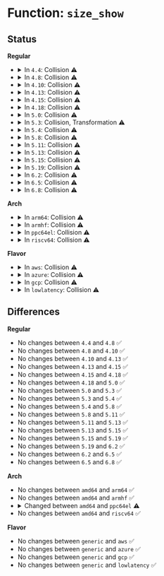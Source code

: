 # Function: <code>size_show</code>

## Status
<b>Regular</b>
<ul>
<li>
<details>
<summary>In <code>4.4</code>: Collision ⚠️</summary>

```c
ssize_t size_show(struct device *dev, struct device_attribute *attr, char *buf);
```

**Collision:** Static-Static Collision

**Inline:** No

**Transformation:** False

**Instances:**

```
In drivers/base/cacheinfo.c (ffffffff815520a0)
Location: drivers/base/cacheinfo.c:242
Inline: False
```
```
In drivers/nvdimm/region_devs.c (ffffffff8159a090)
Location: drivers/nvdimm/region_devs.c:137
Inline: False
```
```
In drivers/nvdimm/namespace_devs.c (ffffffff8159d770)
Location: drivers/nvdimm/namespace_devs.c:1016
Inline: False
```
```
In drivers/md/md.c (ffffffff8168c980)
Location: drivers/md/md.c:4162
Inline: False
```
**Symbols:**

```
ffffffff815520a0-ffffffff815520cc: size_show (STB_LOCAL)
ffffffff8159a090-ffffffff8159a103: size_show (STB_LOCAL)
ffffffff8159d770-ffffffff8159d79d: size_show (STB_LOCAL)
ffffffff8168c980-ffffffff8168c9a9: size_show (STB_LOCAL)
```
</details>
</li>
<li>
<details>
<summary>In <code>4.8</code>: Collision ⚠️</summary>

```c
ssize_t size_show(struct device *dev, struct device_attribute *attr, char *buf);
```

**Collision:** Static-Static Collision

**Inline:** No

**Transformation:** False

**Instances:**

```
In drivers/base/cacheinfo.c (ffffffff815a4040)
Location: drivers/base/cacheinfo.c:242
Inline: False
```
```
In drivers/nvdimm/region_devs.c (ffffffff815efcf0)
Location: drivers/nvdimm/region_devs.c:225
Inline: False
```
```
In drivers/nvdimm/namespace_devs.c (ffffffff815f3750)
Location: drivers/nvdimm/namespace_devs.c:1026
Inline: False
```
```
In drivers/nvdimm/btt_devs.c (ffffffff815f74d0)
Location: drivers/nvdimm/btt_devs.c:143
Inline: False
```
```
In drivers/nvdimm/pfn_devs.c (ffffffff815f7d40)
Location: drivers/nvdimm/pfn_devs.c:235
Inline: False
```
```
In drivers/md/md.c (ffffffff816ee040)
Location: drivers/md/md.c:4172
Inline: False
```
**Symbols:**

```
ffffffff815a4040-ffffffff815a406c: size_show (STB_LOCAL)
ffffffff815efcf0-ffffffff815efd63: size_show (STB_LOCAL)
ffffffff815f3750-ffffffff815f377d: size_show (STB_LOCAL)
ffffffff815f74d0-ffffffff815f753f: size_show (STB_LOCAL)
ffffffff815f7d40-ffffffff815f7dd3: size_show (STB_LOCAL)
ffffffff816ee040-ffffffff816ee069: size_show (STB_LOCAL)
```
</details>
</li>
<li>
<details>
<summary>In <code>4.10</code>: Collision ⚠️</summary>

```c
ssize_t size_show(struct device *dev, struct device_attribute *attr, char *buf);
```

**Collision:** Static-Static Collision

**Inline:** No

**Transformation:** False

**Instances:**

```
In drivers/base/cacheinfo.c (ffffffff815d26d0)
Location: drivers/base/cacheinfo.c:373
Inline: False
```
```
In drivers/nvdimm/region_devs.c (ffffffff8161ced0)
Location: drivers/nvdimm/region_devs.c:240
Inline: False
```
```
In drivers/nvdimm/namespace_devs.c (ffffffff81621020)
Location: drivers/nvdimm/namespace_devs.c:1129
Inline: False
```
```
In drivers/nvdimm/btt_devs.c (ffffffff81625740)
Location: drivers/nvdimm/btt_devs.c:143
Inline: False
```
```
In drivers/nvdimm/pfn_devs.c (ffffffff81625fb0)
Location: drivers/nvdimm/pfn_devs.c:235
Inline: False
```
```
In drivers/md/md.c (ffffffff8171f4e0)
Location: drivers/md/md.c:4206
Inline: False
```
**Symbols:**

```
ffffffff815d26d0-ffffffff815d26fc: size_show (STB_LOCAL)
ffffffff8161ced0-ffffffff8161cf43: size_show (STB_LOCAL)
ffffffff81621020-ffffffff8162104d: size_show (STB_LOCAL)
ffffffff81625740-ffffffff816257af: size_show (STB_LOCAL)
ffffffff81625fb0-ffffffff81626043: size_show (STB_LOCAL)
ffffffff8171f4e0-ffffffff8171f509: size_show (STB_LOCAL)
```
</details>
</li>
<li>
<details>
<summary>In <code>4.13</code>: Collision ⚠️</summary>

```c
ssize_t size_show(struct device *dev, struct device_attribute *attr, char *buf);
```

**Collision:** Static-Static Collision

**Inline:** No

**Transformation:** False

**Instances:**

```
In drivers/base/cacheinfo.c (ffffffff815e7260)
Location: drivers/base/cacheinfo.c:373
Inline: False
```
```
In drivers/nvdimm/region_devs.c (ffffffff81631120)
Location: drivers/nvdimm/region_devs.c:244
Inline: False
```
```
In drivers/nvdimm/namespace_devs.c (ffffffff81635a10)
Location: drivers/nvdimm/namespace_devs.c:1148
Inline: False
```
```
In drivers/nvdimm/btt_devs.c (ffffffff8163a7a0)
Location: drivers/nvdimm/btt_devs.c:143
Inline: False
```
```
In drivers/nvdimm/pfn_devs.c (ffffffff8163b170)
Location: drivers/nvdimm/pfn_devs.c:235
Inline: False
```
```
In drivers/md/md.c (ffffffff817373c0)
Location: drivers/md/md.c:4327
Inline: False
```
**Symbols:**

```
ffffffff815e7260-ffffffff815e728c: size_show (STB_LOCAL)
ffffffff81631120-ffffffff8163119d: size_show (STB_LOCAL)
ffffffff81635a10-ffffffff81635a3d: size_show (STB_LOCAL)
ffffffff8163a7a0-ffffffff8163a80f: size_show (STB_LOCAL)
ffffffff8163b170-ffffffff8163b203: size_show (STB_LOCAL)
ffffffff817373c0-ffffffff817373e9: size_show (STB_LOCAL)
```
</details>
</li>
<li>
<details>
<summary>In <code>4.15</code>: Collision ⚠️</summary>

```c
ssize_t size_show(struct device *dev, struct device_attribute *attr, char *buf);
```

**Collision:** Static-Static Collision

**Inline:** No

**Transformation:** False

**Instances:**

```
In drivers/base/cacheinfo.c (ffffffff8164e630)
Location: drivers/base/cacheinfo.c:386
Inline: False
```
```
In drivers/nvdimm/region_devs.c (ffffffff81699950)
Location: drivers/nvdimm/region_devs.c:244
Inline: False
```
```
In drivers/nvdimm/namespace_devs.c (ffffffff8169e3a0)
Location: drivers/nvdimm/namespace_devs.c:1148
Inline: False
```
```
In drivers/nvdimm/btt_devs.c (ffffffff816a33a0)
Location: drivers/nvdimm/btt_devs.c:143
Inline: False
```
```
In drivers/nvdimm/pfn_devs.c (ffffffff816a3df0)
Location: drivers/nvdimm/pfn_devs.c:239
Inline: False
```
```
In drivers/md/md.c (ffffffff817a9400)
Location: drivers/md/md.c:4384
Inline: False
```
**Symbols:**

```
ffffffff8164e630-ffffffff8164e65c: size_show (STB_LOCAL)
ffffffff81699950-ffffffff816999cd: size_show (STB_LOCAL)
ffffffff8169e3a0-ffffffff8169e3cd: size_show (STB_LOCAL)
ffffffff816a33a0-ffffffff816a340f: size_show (STB_LOCAL)
ffffffff816a3df0-ffffffff816a3e83: size_show (STB_LOCAL)
ffffffff817a9400-ffffffff817a9429: size_show (STB_LOCAL)
```
</details>
</li>
<li>
<details>
<summary>In <code>4.18</code>: Collision ⚠️</summary>

```c
ssize_t size_show(struct device *dev, struct device_attribute *attr, char *buf);
```

**Collision:** Static-Static Collision

**Inline:** No

**Transformation:** False

**Instances:**

```
In drivers/base/cacheinfo.c (ffffffff81689eb0)
Location: drivers/base/cacheinfo.c:376
Inline: False
```
```
In drivers/nvdimm/region_devs.c (ffffffff816d5be0)
Location: drivers/nvdimm/region_devs.c:252
Inline: False
```
```
In drivers/nvdimm/namespace_devs.c (ffffffff816da7e0)
Location: drivers/nvdimm/namespace_devs.c:1147
Inline: False
```
```
In drivers/nvdimm/btt_devs.c (ffffffff816df530)
Location: drivers/nvdimm/btt_devs.c:143
Inline: False
```
```
In drivers/nvdimm/pfn_devs.c (ffffffff816dff80)
Location: drivers/nvdimm/pfn_devs.c:239
Inline: False
```
```
In drivers/md/md.c (ffffffff817f0d50)
Location: drivers/md/md.c:4400
Inline: False
```
**Symbols:**

```
ffffffff81689eb0-ffffffff81689edc: size_show (STB_LOCAL)
ffffffff816d5be0-ffffffff816d5c5d: size_show (STB_LOCAL)
ffffffff816da7e0-ffffffff816da80d: size_show (STB_LOCAL)
ffffffff816df530-ffffffff816df59f: size_show (STB_LOCAL)
ffffffff816dff80-ffffffff816e0013: size_show (STB_LOCAL)
ffffffff817f0d50-ffffffff817f0d79: size_show (STB_LOCAL)
```
</details>
</li>
<li>
<details>
<summary>In <code>5.0</code>: Collision ⚠️</summary>

```c
ssize_t size_show(struct device *dev, struct device_attribute *attr, char *buf);
```

**Collision:** Static-Static Collision

**Inline:** No

**Transformation:** False

**Instances:**

```
In drivers/base/cacheinfo.c (ffffffff816a93b0)
Location: drivers/base/cacheinfo.c:370
Inline: False
```
```
In drivers/nvdimm/region_devs.c (ffffffff816f7900)
Location: drivers/nvdimm/region_devs.c:257
Inline: False
```
```
In drivers/nvdimm/namespace_devs.c (ffffffff816fc770)
Location: drivers/nvdimm/namespace_devs.c:1170
Inline: False
```
```
In drivers/nvdimm/btt_devs.c (ffffffff817018e0)
Location: drivers/nvdimm/btt_devs.c:143
Inline: False
```
```
In drivers/nvdimm/pfn_devs.c (ffffffff81702340)
Location: drivers/nvdimm/pfn_devs.c:239
Inline: False
```
```
In drivers/md/md.c (ffffffff8181cc50)
Location: drivers/md/md.c:4391
Inline: False
```
**Symbols:**

```
ffffffff816a93b0-ffffffff816a93dc: size_show (STB_LOCAL)
ffffffff816f7900-ffffffff816f797d: size_show (STB_LOCAL)
ffffffff816fc770-ffffffff816fc79d: size_show (STB_LOCAL)
ffffffff817018e0-ffffffff8170194f: size_show (STB_LOCAL)
ffffffff81702340-ffffffff817023d3: size_show (STB_LOCAL)
ffffffff8181cc50-ffffffff8181cc79: size_show (STB_LOCAL)
```
</details>
</li>
<li>
<details>
<summary>In <code>5.3</code>: Collision, Transformation ⚠️</summary>

```c
ssize_t size_show(struct device *dev, struct device_attribute *attr, char *buf);
```

**Collision:** Static-Static Collision

**Inline:** No

**Transformation:** True

**Instances:**

```
In drivers/base/cacheinfo.c (ffffffff816e2990)
Location: drivers/base/cacheinfo.c:375
Inline: False
```
```
In drivers/base/node.c (ffffffff816f6e60)
Location: drivers/base/node.c:232
Inline: False
```
```
In drivers/nvdimm/region_devs.c (0)
Location: drivers/nvdimm/region_devs.c:249
Inline: False
```
```
In drivers/nvdimm/namespace_devs.c (ffffffff81736820)
Location: drivers/nvdimm/namespace_devs.c:1162
Inline: False
```
```
In drivers/nvdimm/btt_devs.c (0)
Location: drivers/nvdimm/btt_devs.c:135
Inline: False
```
```
In drivers/nvdimm/pfn_devs.c (ffffffff8173c220)
Location: drivers/nvdimm/pfn_devs.c:231
Inline: False
```
```
In drivers/dax/bus.c (ffffffff8173fc30)
Location: drivers/dax/bus.c:272
Inline: False
```
```
In drivers/md/md.c (ffffffff8185ee70)
Location: drivers/md/md.c:4458
Inline: False
```
**Symbols:**

```
ffffffff816e2990-ffffffff816e29b9: size_show (STB_LOCAL)
ffffffff816f6e60-ffffffff816f6e86: size_show (STB_LOCAL)
ffffffff81731000-ffffffff81731072: size_show (STB_LOCAL)
ffffffff817329e8-ffffffff817329fa: size_show.cold (STB_LOCAL)
ffffffff81736820-ffffffff8173684f: size_show (STB_LOCAL)
ffffffff8173b790-ffffffff8173b7fc: size_show (STB_LOCAL)
ffffffff8173c0c9-ffffffff8173c0d3: size_show.cold (STB_LOCAL)
ffffffff8173c220-ffffffff8173c2b5: size_show (STB_LOCAL)
ffffffff8173fc30-ffffffff8173fc5f: size_show (STB_LOCAL)
ffffffff8185ee70-ffffffff8185ee99: size_show (STB_LOCAL)
```
</details>
</li>
<li>
<details>
<summary>In <code>5.4</code>: Collision ⚠️</summary>

```c
ssize_t size_show(struct device *dev, struct device_attribute *attr, char *buf);
```

**Collision:** Static-Static Collision

**Inline:** No

**Transformation:** False

**Instances:**

```
In drivers/base/cacheinfo.c (ffffffff81706b40)
Location: drivers/base/cacheinfo.c:375
Inline: False
```
```
In drivers/base/node.c (ffffffff8171b270)
Location: drivers/base/node.c:232
Inline: False
```
```
In drivers/nvdimm/region_devs.c (ffffffff81755100)
Location: drivers/nvdimm/region_devs.c:249
Inline: False
```
```
In drivers/nvdimm/namespace_devs.c (ffffffff8175a5b0)
Location: drivers/nvdimm/namespace_devs.c:1162
Inline: False
```
```
In drivers/nvdimm/btt_devs.c (ffffffff8175f460)
Location: drivers/nvdimm/btt_devs.c:135
Inline: False
```
```
In drivers/nvdimm/pfn_devs.c (ffffffff8175fed0)
Location: drivers/nvdimm/pfn_devs.c:234
Inline: False
```
```
In drivers/dax/bus.c (ffffffff81763e10)
Location: drivers/dax/bus.c:272
Inline: False
```
```
In drivers/md/md.c (ffffffff818909e0)
Location: drivers/md/md.c:4525
Inline: False
```
**Symbols:**

```
ffffffff81706b40-ffffffff81706b69: size_show (STB_LOCAL)
ffffffff8171b270-ffffffff8171b296: size_show (STB_LOCAL)
ffffffff81755100-ffffffff8175517b: size_show (STB_LOCAL)
ffffffff8175a5b0-ffffffff8175a5df: size_show (STB_LOCAL)
ffffffff8175f460-ffffffff8175f4cf: size_show (STB_LOCAL)
ffffffff8175fed0-ffffffff8175ff65: size_show (STB_LOCAL)
ffffffff81763e10-ffffffff81763e3f: size_show (STB_LOCAL)
ffffffff818909e0-ffffffff81890a09: size_show (STB_LOCAL)
```
</details>
</li>
<li>
<details>
<summary>In <code>5.8</code>: Collision ⚠️</summary>

```c
ssize_t size_show(struct device *dev, struct device_attribute *attr, char *buf);
```

**Collision:** Static-Static Collision

**Inline:** No

**Transformation:** False

**Instances:**

```
In drivers/base/cacheinfo.c (ffffffff817c1830)
Location: drivers/base/cacheinfo.c:375
Inline: False
```
```
In drivers/base/node.c (ffffffff817d7330)
Location: drivers/base/node.c:232
Inline: False
```
```
In drivers/nvdimm/region_devs.c (ffffffff81814f90)
Location: drivers/nvdimm/region_devs.c:232
Inline: False
```
```
In drivers/nvdimm/namespace_devs.c (ffffffff81819d20)
Location: drivers/nvdimm/namespace_devs.c:1142
Inline: False
```
```
In drivers/nvdimm/btt_devs.c (ffffffff8181f2a0)
Location: drivers/nvdimm/btt_devs.c:124
Inline: False
```
```
In drivers/nvdimm/pfn_devs.c (ffffffff8181f9d0)
Location: drivers/nvdimm/pfn_devs.c:223
Inline: False
```
```
In drivers/dax/bus.c (ffffffff81823c60)
Location: drivers/dax/bus.c:272
Inline: False
```
```
In drivers/md/md.c (ffffffff8195f890)
Location: drivers/md/md.c:4663
Inline: False
```
**Symbols:**

```
ffffffff817c1830-ffffffff817c1859: size_show (STB_LOCAL)
ffffffff817d7330-ffffffff817d7356: size_show (STB_LOCAL)
ffffffff81814f90-ffffffff81814ffd: size_show (STB_LOCAL)
ffffffff81819d20-ffffffff81819d6d: size_show (STB_LOCAL)
ffffffff8181f2a0-ffffffff8181f30c: size_show (STB_LOCAL)
ffffffff8181f9d0-ffffffff8181fa65: size_show (STB_LOCAL)
ffffffff81823c60-ffffffff81823c8f: size_show (STB_LOCAL)
ffffffff8195f890-ffffffff8195f8b9: size_show (STB_LOCAL)
```
</details>
</li>
<li>
<details>
<summary>In <code>5.11</code>: Collision ⚠️</summary>

```c
ssize_t size_show(struct device *dev, struct device_attribute *attr, char *buf);
```

**Collision:** Static-Static Collision

**Inline:** No

**Transformation:** False

**Instances:**

```
In drivers/base/cacheinfo.c (ffffffff817d6a70)
Location: drivers/base/cacheinfo.c:375
Inline: False
```
```
In drivers/base/node.c (ffffffff817ebcb0)
Location: drivers/base/node.c:238
Inline: False
```
```
In drivers/nvdimm/region_devs.c (ffffffff81824180)
Location: drivers/nvdimm/region_devs.c:232
Inline: False
```
```
In drivers/nvdimm/namespace_devs.c (ffffffff81828e40)
Location: drivers/nvdimm/namespace_devs.c:1142
Inline: False
```
```
In drivers/nvdimm/btt_devs.c (ffffffff8182e1e0)
Location: drivers/nvdimm/btt_devs.c:124
Inline: False
```
```
In drivers/nvdimm/pfn_devs.c (ffffffff8182e900)
Location: drivers/nvdimm/pfn_devs.c:223
Inline: False
```
```
In drivers/dax/bus.c (ffffffff81833fb0)
Location: drivers/dax/bus.c:845
Inline: False
```
```
In drivers/md/md.c (ffffffff81966160)
Location: drivers/md/md.c:4693
Inline: False
```
**Symbols:**

```
ffffffff817d6a70-ffffffff817d6a99: size_show (STB_LOCAL)
ffffffff817ebcb0-ffffffff817ebcd6: size_show (STB_LOCAL)
ffffffff81824180-ffffffff818241ed: size_show (STB_LOCAL)
ffffffff81828e40-ffffffff81828e8d: size_show (STB_LOCAL)
ffffffff8182e1e0-ffffffff8182e24c: size_show (STB_LOCAL)
ffffffff8182e900-ffffffff8182e995: size_show (STB_LOCAL)
ffffffff81833fb0-ffffffff8183403c: size_show (STB_LOCAL)
ffffffff81966160-ffffffff81966189: size_show (STB_LOCAL)
```
</details>
</li>
<li>
<details>
<summary>In <code>5.13</code>: Collision ⚠️</summary>

```c
ssize_t size_show(struct device *dev, struct device_attribute *attr, char *buf);
```

**Collision:** Static-Static Collision

**Inline:** No

**Transformation:** False

**Instances:**

```
In drivers/base/cacheinfo.c (ffffffff817ba530)
Location: drivers/base/cacheinfo.c:375
Inline: False
```
```
In drivers/base/node.c (ffffffff817d04d0)
Location: drivers/base/node.c:238
Inline: False
```
```
In drivers/nvdimm/region_devs.c (ffffffff81807390)
Location: drivers/nvdimm/region_devs.c:232
Inline: False
```
```
In drivers/nvdimm/namespace_devs.c (ffffffff8180c060)
Location: drivers/nvdimm/namespace_devs.c:1142
Inline: False
```
```
In drivers/nvdimm/btt_devs.c (ffffffff818114b0)
Location: drivers/nvdimm/btt_devs.c:124
Inline: False
```
```
In drivers/nvdimm/pfn_devs.c (ffffffff81811bd0)
Location: drivers/nvdimm/pfn_devs.c:223
Inline: False
```
```
In drivers/dax/bus.c (ffffffff818171a0)
Location: drivers/dax/bus.c:846
Inline: False
```
```
In drivers/md/md.c (ffffffff8194a2e0)
Location: drivers/md/md.c:4657
Inline: False
```
**Symbols:**

```
ffffffff817ba530-ffffffff817ba559: size_show (STB_LOCAL)
ffffffff817d04d0-ffffffff817d04f6: size_show (STB_LOCAL)
ffffffff81807390-ffffffff8180741b: size_show (STB_LOCAL)
ffffffff8180c060-ffffffff8180c0ad: size_show (STB_LOCAL)
ffffffff818114b0-ffffffff8181151c: size_show (STB_LOCAL)
ffffffff81811bd0-ffffffff81811c65: size_show (STB_LOCAL)
ffffffff818171a0-ffffffff8181722c: size_show (STB_LOCAL)
ffffffff8194a2e0-ffffffff8194a309: size_show (STB_LOCAL)
```
</details>
</li>
<li>
<details>
<summary>In <code>5.15</code>: Collision ⚠️</summary>

```c
ssize_t size_show(struct device *dev, struct device_attribute *attr, char *buf);
```

**Collision:** Static-Static Collision

**Inline:** No

**Transformation:** False

**Instances:**

```
In drivers/base/cacheinfo.c (ffffffff818442c0)
Location: drivers/base/cacheinfo.c:376
Inline: False
```
```
In drivers/base/node.c (ffffffff8185ad60)
Location: drivers/base/node.c:242
Inline: False
```
```
In drivers/nvdimm/region_devs.c (ffffffff81890900)
Location: drivers/nvdimm/region_devs.c:232
Inline: False
```
```
In drivers/nvdimm/namespace_devs.c (ffffffff81896680)
Location: drivers/nvdimm/namespace_devs.c:1142
Inline: False
```
```
In drivers/nvdimm/btt_devs.c (ffffffff8189b8a0)
Location: drivers/nvdimm/btt_devs.c:124
Inline: False
```
```
In drivers/nvdimm/pfn_devs.c (ffffffff8189c200)
Location: drivers/nvdimm/pfn_devs.c:223
Inline: False
```
```
In drivers/dax/bus.c (ffffffff818a17f0)
Location: drivers/dax/bus.c:844
Inline: False
```
```
In drivers/md/md.c (ffffffff819ef360)
Location: drivers/md/md.c:4676
Inline: False
```
**Symbols:**

```
ffffffff818442c0-ffffffff818442e9: size_show (STB_LOCAL)
ffffffff8185ad60-ffffffff8185ad86: size_show (STB_LOCAL)
ffffffff81890900-ffffffff8189098b: size_show (STB_LOCAL)
ffffffff81896680-ffffffff818966cd: size_show (STB_LOCAL)
ffffffff8189b8a0-ffffffff8189b90c: size_show (STB_LOCAL)
ffffffff8189c200-ffffffff8189c295: size_show (STB_LOCAL)
ffffffff818a17f0-ffffffff818a187c: size_show (STB_LOCAL)
ffffffff819ef360-ffffffff819ef389: size_show (STB_LOCAL)
```
</details>
</li>
<li>
<details>
<summary>In <code>5.19</code>: Collision ⚠️</summary>

```c
ssize_t size_show(struct device *dev, struct device_attribute *attr, char *buf);
```

**Collision:** Static-Static Collision

**Inline:** No

**Transformation:** False

**Instances:**

```
In drivers/base/cacheinfo.c (ffffffff819885d0)
Location: drivers/base/cacheinfo.c:376
Inline: False
```
```
In drivers/base/node.c (ffffffff819a1cb0)
Location: drivers/base/node.c:242
Inline: False
```
```
In drivers/nvdimm/region_devs.c (ffffffff819daad0)
Location: drivers/nvdimm/region_devs.c:206
Inline: False
```
```
In drivers/nvdimm/namespace_devs.c (ffffffff819e0d40)
Location: drivers/nvdimm/namespace_devs.c:925
Inline: False
```
```
In drivers/nvdimm/btt_devs.c (ffffffff819e5040)
Location: drivers/nvdimm/btt_devs.c:123
Inline: False
```
```
In drivers/nvdimm/pfn_devs.c (ffffffff819e5a90)
Location: drivers/nvdimm/pfn_devs.c:222
Inline: False
```
```
In drivers/dax/bus.c (ffffffff819eaf20)
Location: drivers/dax/bus.c:874
Inline: False
```
```
In drivers/md/md.c (ffffffff81b56450)
Location: drivers/md/md.c:4665
Inline: False
```
**Symbols:**

```
ffffffff819885d0-ffffffff81988603: size_show (STB_LOCAL)
ffffffff819a1cb0-ffffffff819a1ce0: size_show (STB_LOCAL)
ffffffff819daad0-ffffffff819dab73: size_show (STB_LOCAL)
ffffffff819e0d40-ffffffff819e0d95: size_show (STB_LOCAL)
ffffffff819e5040-ffffffff819e50b6: size_show (STB_LOCAL)
ffffffff819e5a90-ffffffff819e5b2f: size_show (STB_LOCAL)
ffffffff819eaf20-ffffffff819eafa9: size_show (STB_LOCAL)
ffffffff81b56450-ffffffff81b56483: size_show (STB_LOCAL)
```
</details>
</li>
<li>
<details>
<summary>In <code>6.2</code>: Collision ⚠️</summary>

```c
ssize_t size_show(struct device *dev, struct device_attribute *attr, char *buf);
```

**Collision:** Static-Static Collision

**Inline:** No

**Transformation:** False

**Instances:**

```
In drivers/pci/p2pdma.c (ffffffff8191b980)
Location: drivers/pci/p2pdma.c:41
Inline: False
```
```
In drivers/base/cacheinfo.c (ffffffff81af6e40)
Location: drivers/base/cacheinfo.c:428
Inline: False
```
```
In drivers/base/node.c (ffffffff81b13bb0)
Location: drivers/base/node.c:243
Inline: False
```
```
In drivers/nvdimm/region_devs.c (ffffffff81b55ee0)
Location: drivers/nvdimm/region_devs.c:253
Inline: False
```
```
In drivers/nvdimm/namespace_devs.c (ffffffff81b5c7f0)
Location: drivers/nvdimm/namespace_devs.c:917
Inline: False
```
```
In drivers/nvdimm/btt_devs.c (ffffffff81b60e60)
Location: drivers/nvdimm/btt_devs.c:123
Inline: False
```
```
In drivers/nvdimm/pfn_devs.c (ffffffff81b619b0)
Location: drivers/nvdimm/pfn_devs.c:224
Inline: False
```
```
In drivers/dax/bus.c (ffffffff81b67a70)
Location: drivers/dax/bus.c:874
Inline: False
```
```
In drivers/md/md.c (ffffffff81cef8b0)
Location: drivers/md/md.c:4628
Inline: False
```
**Symbols:**

```
ffffffff8191b980-ffffffff8191b9df: size_show (STB_LOCAL)
ffffffff81af6e40-ffffffff81af6e73: size_show (STB_LOCAL)
ffffffff81b13bb0-ffffffff81b13be0: size_show (STB_LOCAL)
ffffffff81b55ee0-ffffffff81b55f83: size_show (STB_LOCAL)
ffffffff81b5c7f0-ffffffff81b5c845: size_show (STB_LOCAL)
ffffffff81b60e60-ffffffff81b60ed6: size_show (STB_LOCAL)
ffffffff81b619b0-ffffffff81b61a4f: size_show (STB_LOCAL)
ffffffff81b67a70-ffffffff81b67af9: size_show (STB_LOCAL)
ffffffff81cef8b0-ffffffff81cef8e3: size_show (STB_LOCAL)
```
</details>
</li>
<li>
<details>
<summary>In <code>6.5</code>: Collision ⚠️</summary>

```c
ssize_t size_show(struct device *dev, struct device_attribute *attr, char *buf);
```

**Collision:** Static-Static Collision

**Inline:** No

**Transformation:** False

**Instances:**

```
In drivers/pci/p2pdma.c (ffffffff8195ef90)
Location: drivers/pci/p2pdma.c:41
Inline: False
```
```
In drivers/base/cacheinfo.c (ffffffff81b450f0)
Location: drivers/base/cacheinfo.c:630
Inline: False
```
```
In drivers/base/node.c (ffffffff81b628e0)
Location: drivers/base/node.c:243
Inline: False
```
```
In drivers/nvdimm/region_devs.c (ffffffff81ba9430)
Location: drivers/nvdimm/region_devs.c:253
Inline: False
```
```
In drivers/nvdimm/namespace_devs.c (ffffffff81bafdc0)
Location: drivers/nvdimm/namespace_devs.c:917
Inline: False
```
```
In drivers/nvdimm/btt_devs.c (ffffffff81bb43e0)
Location: drivers/nvdimm/btt_devs.c:123
Inline: False
```
```
In drivers/nvdimm/pfn_devs.c (ffffffff81bb4fb0)
Location: drivers/nvdimm/pfn_devs.c:224
Inline: False
```
```
In drivers/dax/bus.c (ffffffff81bbb110)
Location: drivers/dax/bus.c:904
Inline: False
```
```
In drivers/md/md.c (ffffffff81d58680)
Location: drivers/md/md.c:4601
Inline: False
```
**Symbols:**

```
ffffffff8195ef90-ffffffff8195efef: size_show (STB_LOCAL)
ffffffff81b450f0-ffffffff81b45123: size_show (STB_LOCAL)
ffffffff81b628e0-ffffffff81b62910: size_show (STB_LOCAL)
ffffffff81ba9430-ffffffff81ba94d3: size_show (STB_LOCAL)
ffffffff81bafdc0-ffffffff81bafe15: size_show (STB_LOCAL)
ffffffff81bb43e0-ffffffff81bb4456: size_show (STB_LOCAL)
ffffffff81bb4fb0-ffffffff81bb504f: size_show (STB_LOCAL)
ffffffff81bbb110-ffffffff81bbb199: size_show (STB_LOCAL)
ffffffff81d58680-ffffffff81d586b3: size_show (STB_LOCAL)
```
</details>
</li>
<li>
<details>
<summary>In <code>6.8</code>: Collision ⚠️</summary>

```c
ssize_t size_show(struct device *dev, struct device_attribute *attr, char *buf);
```

**Collision:** Static-Static Collision

**Inline:** No

**Transformation:** False

**Instances:**

```
In drivers/pci/p2pdma.c (ffffffff819a85f0)
Location: drivers/pci/p2pdma.c:41
Inline: False
```
```
In drivers/base/cacheinfo.c (ffffffff81b9d170)
Location: drivers/base/cacheinfo.c:637
Inline: False
```
```
In drivers/base/node.c (ffffffff81bb63f0)
Location: drivers/base/node.c:242
Inline: False
```
```
In drivers/nvdimm/region_devs.c (ffffffff81bfd770)
Location: drivers/nvdimm/region_devs.c:254
Inline: False
```
```
In drivers/nvdimm/namespace_devs.c (ffffffff81c041f0)
Location: drivers/nvdimm/namespace_devs.c:924
Inline: False
```
```
In drivers/nvdimm/btt_devs.c (ffffffff81c08930)
Location: drivers/nvdimm/btt_devs.c:123
Inline: False
```
```
In drivers/nvdimm/pfn_devs.c (ffffffff81c09530)
Location: drivers/nvdimm/pfn_devs.c:224
Inline: False
```
```
In drivers/dax/bus.c (ffffffff81c0f850)
Location: drivers/dax/bus.c:905
Inline: False
```
```
In drivers/md/md.c (ffffffff81e0f4f0)
Location: drivers/md/md.c:4730
Inline: False
```
**Symbols:**

```
ffffffff819a85f0-ffffffff819a864f: size_show (STB_LOCAL)
ffffffff81b9d170-ffffffff81b9d1a3: size_show (STB_LOCAL)
ffffffff81bb63f0-ffffffff81bb6420: size_show (STB_LOCAL)
ffffffff81bfd770-ffffffff81bfd813: size_show (STB_LOCAL)
ffffffff81c041f0-ffffffff81c04245: size_show (STB_LOCAL)
ffffffff81c08930-ffffffff81c089a6: size_show (STB_LOCAL)
ffffffff81c09530-ffffffff81c095cf: size_show (STB_LOCAL)
ffffffff81c0f850-ffffffff81c0f8d9: size_show (STB_LOCAL)
ffffffff81e0f4f0-ffffffff81e0f523: size_show (STB_LOCAL)
```
</details>
</li>
</ul>
<b>Arch</b>
<ul>
<li>
<details>
<summary>In <code>arm64</code>: Collision ⚠️</summary>

```c
ssize_t size_show(struct device *dev, struct device_attribute *attr, char *buf);
```

**Collision:** Static-Static Collision

**Inline:** No

**Transformation:** False

**Instances:**

```
In drivers/base/cacheinfo.c (ffff8000108f3f20)
Location: drivers/base/cacheinfo.c:375
Inline: False
```
```
In drivers/base/node.c (ffff80001090eb60)
Location: drivers/base/node.c:232
Inline: False
```
```
In drivers/nvdimm/region_devs.c (ffff8000109561e8)
Location: drivers/nvdimm/region_devs.c:249
Inline: False
```
```
In drivers/nvdimm/namespace_devs.c (ffff80001095bd68)
Location: drivers/nvdimm/namespace_devs.c:1162
Inline: False
```
```
In drivers/nvdimm/btt_devs.c (ffff800010960bf0)
Location: drivers/nvdimm/btt_devs.c:135
Inline: False
```
```
In drivers/dax/bus.c (ffff800010963f20)
Location: drivers/dax/bus.c:272
Inline: False
```
```
In drivers/md/md.c (ffff800010ae2e48)
Location: drivers/md/md.c:4525
Inline: False
```
**Symbols:**

```
ffff8000108f3f20-ffff8000108f3f68: size_show (STB_LOCAL)
ffff80001090eb60-ffff80001090eba0: size_show (STB_LOCAL)
ffff8000109561e8-ffff8000109562a0: size_show (STB_LOCAL)
ffff80001095bd68-ffff80001095bdb0: size_show (STB_LOCAL)
ffff800010960bf0-ffff800010960c7c: size_show (STB_LOCAL)
ffff800010963f20-ffff800010963f70: size_show (STB_LOCAL)
ffff800010ae2e48-ffff800010ae2e8c: size_show (STB_LOCAL)
```
</details>
</li>
<li>
<details>
<summary>In <code>armhf</code>: Collision ⚠️</summary>

```c
ssize_t size_show(struct device *dev, struct device_attribute *attr, char *buf);
```

**Collision:** Static-Static Collision

**Inline:** No

**Transformation:** False

**Instances:**

```
In drivers/base/cacheinfo.c (c09e0478)
Location: drivers/base/cacheinfo.c:375
Inline: False
```
```
In drivers/dax/bus.c (c0a3aaf4)
Location: drivers/dax/bus.c:272
Inline: False
```
```
In drivers/md/md.c (c0bc4380)
Location: drivers/md/md.c:4525
Inline: False
```
**Symbols:**

```
c09e0478-c09e04ac: size_show (STB_LOCAL)
c0a3aaf4-c0a3ab34: size_show (STB_LOCAL)
c0bc4380-c0bc43c0: size_show (STB_LOCAL)
```
</details>
</li>
<li>
<details>
<summary>In <code>ppc64el</code>: Collision ⚠️</summary>

```c
ssize_t size_show(struct kobject *k, struct kobj_attribute *attr, char *buf);
```

**Collision:** Static-Static Collision

**Inline:** No

**Transformation:** False

**Instances:**

```
In arch/powerpc/kernel/cacheinfo.c (c00000000002a6d0)
Location: arch/powerpc/kernel/cacheinfo.c:536
Inline: False
```
```
In arch/powerpc/kernel/secvar-sysfs.c (c000000000085790)
Location: arch/powerpc/kernel/secvar-sysfs.c:44
Inline: False
```
```
In drivers/base/cacheinfo.c (c00000000098de00)
Location: drivers/base/cacheinfo.c:375
Inline: False
```
```
In drivers/nvdimm/region_devs.c (c000000000a03c10)
Location: drivers/nvdimm/region_devs.c:249
Inline: False
```
```
In drivers/nvdimm/namespace_devs.c (c000000000a0ce40)
Location: drivers/nvdimm/namespace_devs.c:1162
Inline: False
```
```
In drivers/nvdimm/btt_devs.c (c000000000a13f70)
Location: drivers/nvdimm/btt_devs.c:135
Inline: False
```
```
In drivers/nvdimm/pfn_devs.c (c000000000a14fb0)
Location: drivers/nvdimm/pfn_devs.c:234
Inline: False
```
```
In drivers/dax/bus.c (c000000000a1a710)
Location: drivers/dax/bus.c:272
Inline: False
```
```
In drivers/md/md.c (c000000000bcad30)
Location: drivers/md/md.c:4525
Inline: False
```
**Symbols:**

```
c00000000002a6d0-c00000000002a770: size_show (STB_LOCAL)
c000000000085790-c000000000085888: size_show (STB_LOCAL)
c00000000098de00-c00000000098de4c: size_show (STB_LOCAL)
c000000000a03c10-c000000000a03ce0: size_show (STB_LOCAL)
c000000000a0ce40-c000000000a0ce98: size_show (STB_LOCAL)
c000000000a13f70-c000000000a14028: size_show (STB_LOCAL)
c000000000a14fb0-c000000000a15098: size_show (STB_LOCAL)
c000000000a1a710-c000000000a1a764: size_show (STB_LOCAL)
c000000000bcad30-c000000000bcad7c: size_show (STB_LOCAL)
```
</details>
</li>
<li>
<details>
<summary>In <code>riscv64</code>: Collision ⚠️</summary>

```c
ssize_t size_show(struct device *dev, struct device_attribute *attr, char *buf);
```

**Collision:** Static-Static Collision

**Inline:** No

**Transformation:** False

**Instances:**

```
In drivers/base/cacheinfo.c (ffffffe00058551c)
Location: drivers/base/cacheinfo.c:375
Inline: False
```
```
In drivers/nvdimm/region_devs.c (ffffffe0005c55be)
Location: drivers/nvdimm/region_devs.c:249
Inline: False
```
```
In drivers/nvdimm/namespace_devs.c (ffffffe0005ca268)
Location: drivers/nvdimm/namespace_devs.c:1162
Inline: False
```
```
In drivers/nvdimm/btt_devs.c (ffffffe0005ce5b2)
Location: drivers/nvdimm/btt_devs.c:135
Inline: False
```
```
In drivers/dax/bus.c (ffffffe0005d0fbc)
Location: drivers/dax/bus.c:272
Inline: False
```
```
In drivers/md/md.c (ffffffe0006d9586)
Location: drivers/md/md.c:4525
Inline: False
```
**Symbols:**

```
ffffffe00058551c-ffffffe00058555e: size_show (STB_LOCAL)
ffffffe0005d0fbc-ffffffe0005d1002: size_show (STB_LOCAL)
ffffffe0006d9586-ffffffe0006d95c4: size_show (STB_LOCAL)
ffffffe0005c55be-ffffffe0005c5642: size_show (STB_LOCAL)
ffffffe0005ca268-ffffffe0005ca2ae: size_show (STB_LOCAL)
ffffffe0005ce5b2-ffffffe0005ce62e: size_show (STB_LOCAL)
```
</details>
</li>
</ul>
<b>Flavor</b>
<ul>
<li>
<details>
<summary>In <code>aws</code>: Collision ⚠️</summary>

```c
ssize_t size_show(struct device *dev, struct device_attribute *attr, char *buf);
```

**Collision:** Static-Static Collision

**Inline:** No

**Transformation:** False

**Instances:**

```
In drivers/base/cacheinfo.c (ffffffff816cc290)
Location: drivers/base/cacheinfo.c:375
Inline: False
```
```
In drivers/base/node.c (ffffffff816e15a0)
Location: drivers/base/node.c:232
Inline: False
```
```
In drivers/nvdimm/region_devs.c (ffffffff817097f0)
Location: drivers/nvdimm/region_devs.c:249
Inline: False
```
```
In drivers/nvdimm/namespace_devs.c (ffffffff8170eca0)
Location: drivers/nvdimm/namespace_devs.c:1162
Inline: False
```
```
In drivers/nvdimm/btt_devs.c (ffffffff81713b50)
Location: drivers/nvdimm/btt_devs.c:135
Inline: False
```
```
In drivers/nvdimm/pfn_devs.c (ffffffff817145c0)
Location: drivers/nvdimm/pfn_devs.c:234
Inline: False
```
```
In drivers/dax/bus.c (ffffffff81718500)
Location: drivers/dax/bus.c:272
Inline: False
```
```
In drivers/md/md.c (ffffffff81836860)
Location: drivers/md/md.c:4525
Inline: False
```
**Symbols:**

```
ffffffff816cc290-ffffffff816cc2b9: size_show (STB_LOCAL)
ffffffff816e15a0-ffffffff816e15c6: size_show (STB_LOCAL)
ffffffff817097f0-ffffffff8170986b: size_show (STB_LOCAL)
ffffffff8170eca0-ffffffff8170eccf: size_show (STB_LOCAL)
ffffffff81713b50-ffffffff81713bbf: size_show (STB_LOCAL)
ffffffff817145c0-ffffffff81714655: size_show (STB_LOCAL)
ffffffff81718500-ffffffff8171852f: size_show (STB_LOCAL)
ffffffff81836860-ffffffff81836889: size_show (STB_LOCAL)
```
</details>
</li>
<li>
<details>
<summary>In <code>azure</code>: Collision ⚠️</summary>

```c
ssize_t size_show(struct device *dev, struct device_attribute *attr, char *buf);
```

**Collision:** Static-Static Collision

**Inline:** No

**Transformation:** False

**Instances:**

```
In drivers/base/cacheinfo.c (ffffffff816a75c0)
Location: drivers/base/cacheinfo.c:375
Inline: False
```
```
In drivers/base/node.c (ffffffff816bbbe0)
Location: drivers/base/node.c:232
Inline: False
```
```
In drivers/nvdimm/region_devs.c (ffffffff816dd270)
Location: drivers/nvdimm/region_devs.c:249
Inline: False
```
```
In drivers/nvdimm/namespace_devs.c (ffffffff816e2720)
Location: drivers/nvdimm/namespace_devs.c:1162
Inline: False
```
```
In drivers/nvdimm/btt_devs.c (ffffffff816e75d0)
Location: drivers/nvdimm/btt_devs.c:135
Inline: False
```
```
In drivers/nvdimm/pfn_devs.c (ffffffff816e8040)
Location: drivers/nvdimm/pfn_devs.c:234
Inline: False
```
```
In drivers/dax/bus.c (ffffffff816f0a30)
Location: drivers/dax/bus.c:272
Inline: False
```
```
In drivers/md/md.c (ffffffff817fded0)
Location: drivers/md/md.c:4525
Inline: False
```
**Symbols:**

```
ffffffff816a75c0-ffffffff816a75e9: size_show (STB_LOCAL)
ffffffff816bbbe0-ffffffff816bbc06: size_show (STB_LOCAL)
ffffffff816dd270-ffffffff816dd2eb: size_show (STB_LOCAL)
ffffffff816e2720-ffffffff816e274f: size_show (STB_LOCAL)
ffffffff816e75d0-ffffffff816e763f: size_show (STB_LOCAL)
ffffffff816e8040-ffffffff816e80d5: size_show (STB_LOCAL)
ffffffff816f0a30-ffffffff816f0a5f: size_show (STB_LOCAL)
ffffffff817fded0-ffffffff817fdef9: size_show (STB_LOCAL)
```
</details>
</li>
<li>
<details>
<summary>In <code>gcp</code>: Collision ⚠️</summary>

```c
ssize_t size_show(struct device *dev, struct device_attribute *attr, char *buf);
```

**Collision:** Static-Static Collision

**Inline:** No

**Transformation:** False

**Instances:**

```
In drivers/base/cacheinfo.c (ffffffff816fa800)
Location: drivers/base/cacheinfo.c:375
Inline: False
```
```
In drivers/nvdimm/region_devs.c (ffffffff817485c0)
Location: drivers/nvdimm/region_devs.c:249
Inline: False
```
```
In drivers/nvdimm/namespace_devs.c (ffffffff8174da70)
Location: drivers/nvdimm/namespace_devs.c:1162
Inline: False
```
```
In drivers/nvdimm/btt_devs.c (ffffffff81752920)
Location: drivers/nvdimm/btt_devs.c:135
Inline: False
```
```
In drivers/nvdimm/pfn_devs.c (ffffffff81753390)
Location: drivers/nvdimm/pfn_devs.c:234
Inline: False
```
```
In drivers/dax/bus.c (ffffffff817572d0)
Location: drivers/dax/bus.c:272
Inline: False
```
```
In drivers/md/md.c (ffffffff81885e90)
Location: drivers/md/md.c:4525
Inline: False
```
**Symbols:**

```
ffffffff816fa800-ffffffff816fa829: size_show (STB_LOCAL)
ffffffff817485c0-ffffffff8174863b: size_show (STB_LOCAL)
ffffffff8174da70-ffffffff8174da9f: size_show (STB_LOCAL)
ffffffff81752920-ffffffff8175298f: size_show (STB_LOCAL)
ffffffff81753390-ffffffff81753425: size_show (STB_LOCAL)
ffffffff817572d0-ffffffff817572ff: size_show (STB_LOCAL)
ffffffff81885e90-ffffffff81885eb9: size_show (STB_LOCAL)
```
</details>
</li>
<li>
<details>
<summary>In <code>lowlatency</code>: Collision ⚠️</summary>

```c
ssize_t size_show(struct device *dev, struct device_attribute *attr, char *buf);
```

**Collision:** Static-Static Collision

**Inline:** No

**Transformation:** False

**Instances:**

```
In drivers/base/cacheinfo.c (ffffffff817150a0)
Location: drivers/base/cacheinfo.c:375
Inline: False
```
```
In drivers/base/node.c (ffffffff81729890)
Location: drivers/base/node.c:232
Inline: False
```
```
In drivers/nvdimm/region_devs.c (ffffffff81763a40)
Location: drivers/nvdimm/region_devs.c:249
Inline: False
```
```
In drivers/nvdimm/namespace_devs.c (ffffffff81768ef0)
Location: drivers/nvdimm/namespace_devs.c:1162
Inline: False
```
```
In drivers/nvdimm/btt_devs.c (ffffffff8176dd90)
Location: drivers/nvdimm/btt_devs.c:135
Inline: False
```
```
In drivers/nvdimm/pfn_devs.c (ffffffff8176e800)
Location: drivers/nvdimm/pfn_devs.c:234
Inline: False
```
```
In drivers/dax/bus.c (ffffffff81772770)
Location: drivers/dax/bus.c:272
Inline: False
```
```
In drivers/md/md.c (ffffffff818a1d50)
Location: drivers/md/md.c:4525
Inline: False
```
**Symbols:**

```
ffffffff817150a0-ffffffff817150c9: size_show (STB_LOCAL)
ffffffff81729890-ffffffff817298b6: size_show (STB_LOCAL)
ffffffff81763a40-ffffffff81763abb: size_show (STB_LOCAL)
ffffffff81768ef0-ffffffff81768f1f: size_show (STB_LOCAL)
ffffffff8176dd90-ffffffff8176ddff: size_show (STB_LOCAL)
ffffffff8176e800-ffffffff8176e895: size_show (STB_LOCAL)
ffffffff81772770-ffffffff8177279f: size_show (STB_LOCAL)
ffffffff818a1d50-ffffffff818a1d79: size_show (STB_LOCAL)
```
</details>
</li>
</ul>

## Differences
<b>Regular</b>
<ul>
<li>
No changes between <code>4.4</code> and <code>4.8</code> ✅
</li>
<li>
No changes between <code>4.8</code> and <code>4.10</code> ✅
</li>
<li>
No changes between <code>4.10</code> and <code>4.13</code> ✅
</li>
<li>
No changes between <code>4.13</code> and <code>4.15</code> ✅
</li>
<li>
No changes between <code>4.15</code> and <code>4.18</code> ✅
</li>
<li>
No changes between <code>4.18</code> and <code>5.0</code> ✅
</li>
<li>
No changes between <code>5.0</code> and <code>5.3</code> ✅
</li>
<li>
No changes between <code>5.3</code> and <code>5.4</code> ✅
</li>
<li>
No changes between <code>5.4</code> and <code>5.8</code> ✅
</li>
<li>
No changes between <code>5.8</code> and <code>5.11</code> ✅
</li>
<li>
No changes between <code>5.11</code> and <code>5.13</code> ✅
</li>
<li>
No changes between <code>5.13</code> and <code>5.15</code> ✅
</li>
<li>
No changes between <code>5.15</code> and <code>5.19</code> ✅
</li>
<li>
No changes between <code>5.19</code> and <code>6.2</code> ✅
</li>
<li>
No changes between <code>6.2</code> and <code>6.5</code> ✅
</li>
<li>
No changes between <code>6.5</code> and <code>6.8</code> ✅
</li>
</ul>
<b>Arch</b>
<ul>
<li>
No changes between <code>amd64</code> and <code>arm64</code> ✅
</li>
<li>
No changes between <code>amd64</code> and <code>armhf</code> ✅
</li>
<li>
<details>
<summary>Changed between <code>amd64</code> and <code>ppc64el</code> ⚠️</summary>
<ul>
<li>
<b>Param added. </b>
<code>struct kobject *k</code>
</li>
<li>
<b>Param removed. </b>
<code>struct device *dev</code>
</li>
<li>
<b>Param type changed. </b>
<code>struct device_attribute *attr</code> ➡️ <code>struct kobj_attribute *attr</code>
</li>
</ul>
</details>
</li>
<li>
No changes between <code>amd64</code> and <code>riscv64</code> ✅
</li>
</ul>
<b>Flavor</b>
<ul>
<li>
No changes between <code>generic</code> and <code>aws</code> ✅
</li>
<li>
No changes between <code>generic</code> and <code>azure</code> ✅
</li>
<li>
No changes between <code>generic</code> and <code>gcp</code> ✅
</li>
<li>
No changes between <code>generic</code> and <code>lowlatency</code> ✅
</li>
</ul>
